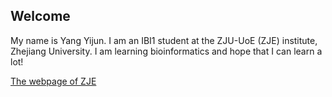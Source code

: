 ## Welcome 

My name is Yang Yijun. 
I am an IBI1 student at the ZJU-UoE (ZJE) institute, Zhejiang University. 
I am learning bioinformatics and hope that I can learn a lot!

[The webpage of ZJE](https://zje.intl.zju.edu.cn/zje/home/index) 

